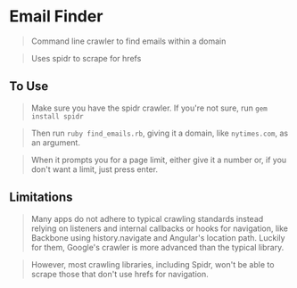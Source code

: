 # Email Finder

> Command line crawler to find emails within a domain

> Uses spidr to scrape for hrefs

## To Use

> Make sure you have the spidr crawler. If you're not sure, run `gem install spidr`

> Then run `ruby find_emails.rb`, giving it a domain, like `nytimes.com`, as an argument.

> When it prompts you for a page limit, either give it a number or, if you don't want a limit, just press enter.

## Limitations

> Many apps do not adhere to typical crawling standards instead relying on listeners and internal callbacks or hooks for navigation, like Backbone using history.navigate and Angular's location path. Luckily for them, Google's crawler is more advanced than the typical library.

> However, most crawling libraries, including Spidr, won't be able to scrape those that don't use hrefs for navigation.
